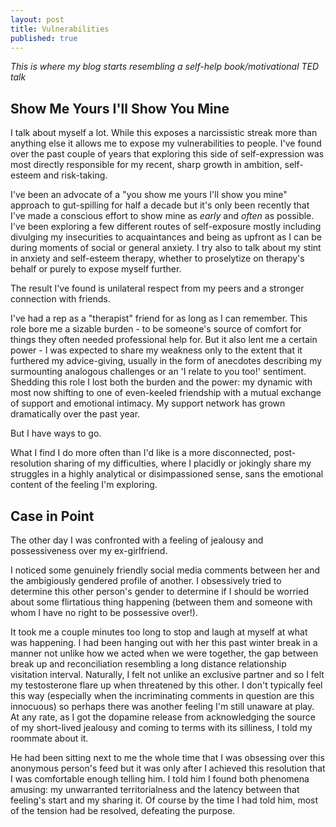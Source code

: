 ```yaml
---
layout: post
title: Vulnerabilities
published: true
---
```

*This is where my blog starts resembling a self-help book/motivational TED talk*

## Show Me Yours I'll Show You Mine

I talk about myself a lot. While this exposes a narcissistic streak more than anything else it allows me to expose my vulnerabilities to people. I've found over the past couple of years that exploring this side of self-expression was most directly responsible for my recent, sharp growth in ambition, self-esteem and risk-taking.

I've been an advocate of a "you show me yours I'll show you mine" approach to gut-spilling for half a decade but it's only been recently that I've made a conscious effort to show mine as *early* and *often* as possible. I've been exploring a few different routes of self-exposure mostly including divulging my insecurities to acquaintances and being as upfront as I can be during moments of social or general anxiety. I try also to talk about my stint in anxiety and self-esteem therapy, whether to proselytize on therapy's behalf or purely to expose myself further.

The result I've found is unilateral respect from my peers and a stronger connection with friends. 

I've had a rep as a "therapist" friend for as long as I can remember. This role bore me a sizable burden - to be someone's source of comfort for things they often needed professional help for. But it also lent me a certain power - I was expected to share my weakness only to the extent that it furthered my advice-giving, usually in the form of anecdotes describing my surmounting analogous challenges or an 'I relate to you too!' sentiment. Shedding this role I lost both the burden and the power: my dynamic with most now shifting to one of even-keeled friendship with a mutual exchange of support and emotional intimacy. My support network has grown dramatically over the past year.

But I have ways to go. 

What I find I do more often than I'd like is a more disconnected, post-resolution sharing of my difficulties, where I placidly or jokingly share my struggles in a highly analytical or disimpassioned sense, sans the emotional content of the feeling I'm exploring.

## Case in Point

The other day I was confronted with a feeling of jealousy and possessiveness over my ex-girlfriend. 

I noticed some genuinely friendly social media comments between her and the ambigiously gendered profile of another. I obsessively tried to determine this other person's gender to determine if I should be worried about some flirtatious thing happening (between them and someone with whom I have no right to be possessive over!).

It took me a couple minutes too long to stop and laugh at myself at what was happening. I had been hanging out with her this past winter break in a manner not unlike how we acted when we were together, the gap between break up and reconciliation resembling a long distance relationship visitation interval. Naturally, I felt not unlike an exclusive partner and so I felt my testosterone flare up when threatened by this other. I don't typically feel this way (especially when the incriminating comments in question are this innocuous) so perhaps there was another feeling I'm still unaware at play. At any rate, as I got the dopamine release from acknowledging the source of my short-lived jealousy and coming to terms with its silliness, I told my roommate about it.

He had been sitting next to me the whole time that I was obsessing over this anonymous person's feed but it was only after I achieved this resolution that I was comfortable enough telling him. I told him I found both phenomena amusing: my unwarranted territorialness and the latency between that feeling's start and my sharing it. Of course by the time I had told him, most of the tension had be resolved, defeating the purpose.
 